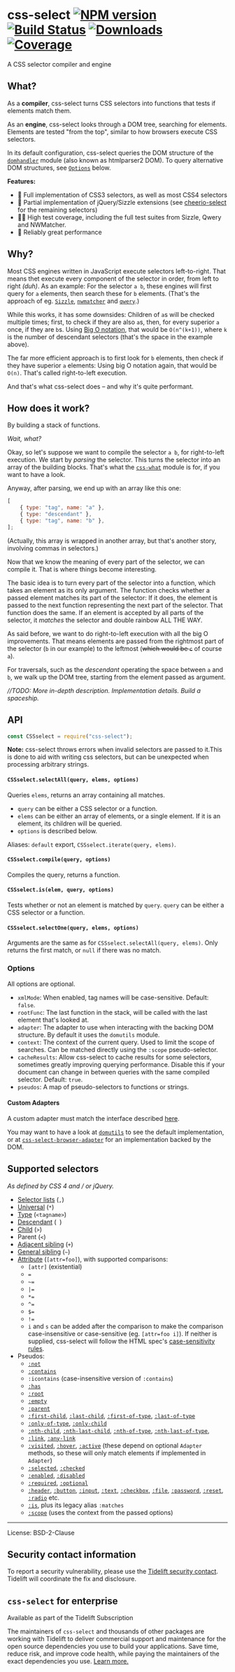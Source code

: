 # css-select [![NPM version](http://img.shields.io/npm/v/css-select.svg)](https://npmjs.org/package/css-select) [![Build Status](https://travis-ci.com/fb55/css-select.svg?branch=master)](http://travis-ci.com/fb55/css-select) [![Downloads](https://img.shields.io/npm/dm/css-select.svg)](https://npmjs.org/package/css-select) [![Coverage](https://coveralls.io/repos/fb55/css-select/badge.svg?branch=master)](https://coveralls.io/r/fb55/css-select)

A CSS selector compiler and engine

## What?

As a **compiler**, css-select turns CSS selectors into functions that tests if
elements match them.

As an **engine**, css-select looks through a DOM tree, searching for elements.
Elements are tested "from the top", similar to how browsers execute CSS
selectors.

In its default configuration, css-select queries the DOM structure of the
[`domhandler`](https://github.com/fb55/domhandler) module (also known as
htmlparser2 DOM). To query alternative DOM structures, see [`Options`](#options)
below.

**Features:**

-   🔬 Full implementation of CSS3 selectors, as well as most CSS4 selectors
-   🧪 Partial implementation of jQuery/Sizzle extensions (see
    [cheerio-select](https://github.com/cheeriojs/cheerio-select) for the
    remaining selectors)
-   🧑‍🔬 High test coverage, including the full test suites from Sizzle, Qwery and
    NWMatcher.
-   🥼 Reliably great performance

## Why?

Most CSS engines written in JavaScript execute selectors left-to-right. That
means thet execute every component of the selector in order, from left to right
_(duh)_. As an example: For the selector `a b`, these engines will first query
for `a` elements, then search these for `b` elements. (That's the approach of
eg. [`Sizzle`](https://github.com/jquery/sizzle),
[`nwmatcher`](https://github.com/dperini/nwmatcher/) and
[`qwery`](https://github.com/ded/qwery).)

While this works, it has some downsides: Children of `a`s will be checked
multiple times; first, to check if they are also `a`s, then, for every superior
`a` once, if they are `b`s. Using
[Big O notation](http://en.wikipedia.org/wiki/Big_O_notation), that would be
`O(n^(k+1))`, where `k` is the number of descendant selectors (that's the space
in the example above).

The far more efficient approach is to first look for `b` elements, then check if
they have superior `a` elements: Using big O notation again, that would be
`O(n)`. That's called right-to-left execution.

And that's what css-select does – and why it's quite performant.

## How does it work?

By building a stack of functions.

_Wait, what?_

Okay, so let's suppose we want to compile the selector `a b`, for right-to-left
execution. We start by _parsing_ the selector. This turns the selector into an
array of the building blocks. That's what the
[`css-what`](https://github.com/fb55/css-what) module is for, if you want to
have a look.

Anyway, after parsing, we end up with an array like this one:

```js
[
    { type: "tag", name: "a" },
    { type: "descendant" },
    { type: "tag", name: "b" },
];
```

(Actually, this array is wrapped in another array, but that's another story,
involving commas in selectors.)

Now that we know the meaning of every part of the selector, we can compile it.
That is where things become interesting.

The basic idea is to turn every part of the selector into a function, which
takes an element as its only argument. The function checks whether a passed
element matches its part of the selector: If it does, the element is passed to
the next function representing the next part of the selector. That function does
the same. If an element is accepted by all parts of the selector, it _matches_
the selector and double rainbow ALL THE WAY.

As said before, we want to do right-to-left execution with all the big O
improvements. That means elements are passed from the rightmost part of the
selector (`b` in our example) to the leftmost (~~which would be `c`~~ of course
`a`).

For traversals, such as the _descendant_ operating the space between `a` and
`b`, we walk up the DOM tree, starting from the element passed as argument.

_//TODO: More in-depth description. Implementation details. Build a spaceship._

## API

```js
const CSSselect = require("css-select");
```

**Note:** css-select throws errors when invalid selectors are passed to it.This
is done to aid with writing css selectors, but can be unexpected when processing
arbitrary strings.

#### `CSSselect.selectAll(query, elems, options)`

Queries `elems`, returns an array containing all matches.

-   `query` can be either a CSS selector or a function.
-   `elems` can be either an array of elements, or a single element. If it is an
    element, its children will be queried.
-   `options` is described below.

Aliases: `default` export, `CSSselect.iterate(query, elems)`.

#### `CSSselect.compile(query, options)`

Compiles the query, returns a function.

#### `CSSselect.is(elem, query, options)`

Tests whether or not an element is matched by `query`. `query` can be either a
CSS selector or a function.

#### `CSSselect.selectOne(query, elems, options)`

Arguments are the same as for `CSSselect.selectAll(query, elems)`. Only returns
the first match, or `null` if there was no match.

### Options

All options are optional.

-   `xmlMode`: When enabled, tag names will be case-sensitive. Default: `false`.
-   `rootFunc`: The last function in the stack, will be called with the last
    element that's looked at.
-   `adapter`: The adapter to use when interacting with the backing DOM
    structure. By default it uses the `domutils` module.
-   `context`: The context of the current query. Used to limit the scope of
    searches. Can be matched directly using the `:scope` pseudo-selector.
-   `cacheResults`: Allow css-select to cache results for some selectors,
    sometimes greatly improving querying performance. Disable this if your
    document can change in between queries with the same compiled selector.
    Default: `true`.
-   `pseudos`: A map of pseudo-selectors to functions or strings.

#### Custom Adapters

A custom adapter must match the interface described
[here](https://github.com/fb55/css-select/blob/1aa44bdd64aaf2ebdfd7f338e2e76bed36521957/src/types.ts#L6-L96).

You may want to have a look at [`domutils`](https://github.com/fb55/domutils) to
see the default implementation, or at
[`css-select-browser-adapter`](https://github.com/nrkn/css-select-browser-adapter/blob/master/index.js)
for an implementation backed by the DOM.

## Supported selectors

_As defined by CSS 4 and / or jQuery._

-   [Selector lists](https://developer.mozilla.org/en-US/docs/Web/CSS/Selector_list)
    (`,`)
-   [Universal](https://developer.mozilla.org/en-US/docs/Web/CSS/Universal_selectors)
    (`*`)
-   [Type](https://developer.mozilla.org/en-US/docs/Web/CSS/Type_selectors)
    (`<tagname>`)
-   [Descendant](https://developer.mozilla.org/en-US/docs/Web/CSS/Descendant_combinator)
    (` `)
-   [Child](https://developer.mozilla.org/en-US/docs/Web/CSS/Child_combinator)
    (`>`)
-   Parent (`<`)
-   [Adjacent sibling](https://developer.mozilla.org/en-US/docs/Web/CSS/Adjacent_sibling_combinator)
    (`+`)
-   [General sibling](https://developer.mozilla.org/en-US/docs/Web/CSS/General_sibling_combinator)
    (`~`)
-   [Attribute](https://developer.mozilla.org/en-US/docs/Web/CSS/Attribute_selectors)
    (`[attr=foo]`), with supported comparisons:
    -   `[attr]` (existential)
    -   `=`
    -   `~=`
    -   `|=`
    -   `*=`
    -   `^=`
    -   `$=`
    -   `!=`
    -   `i` and `s` can be added after the comparison to make the comparison
        case-insensitive or case-sensitive (eg. `[attr=foo i]`). If neither is
        supplied, css-select will follow the HTML spec's
        [case-sensitivity rules](https://html.spec.whatwg.org/multipage/semantics-other.html#case-sensitivity-of-selectors).
-   Pseudos:
    -   [`:not`](https://developer.mozilla.org/en-US/docs/Web/CSS/:not)
    -   [`:contains`](https://api.jquery.com/contains-selector)
    -   `:icontains` (case-insensitive version of `:contains`)
    -   [`:has`](https://developer.mozilla.org/en-US/docs/Web/CSS/:has)
    -   [`:root`](https://developer.mozilla.org/en-US/docs/Web/CSS/:root)
    -   [`:empty`](https://developer.mozilla.org/en-US/docs/Web/CSS/:empty)
    -   [`:parent`](https://api.jquery.com/parent-selector)
    -   [`:first-child`](https://developer.mozilla.org/en-US/docs/Web/CSS/:first-child),
        [`:last-child`](https://developer.mozilla.org/en-US/docs/Web/CSS/:last-child),
        [`:first-of-type`](https://developer.mozilla.org/en-US/docs/Web/CSS/:first-of-type),
        [`:last-of-type`](https://developer.mozilla.org/en-US/docs/Web/CSS/:last-of-type)
    -   [`:only-of-type`](https://developer.mozilla.org/en-US/docs/Web/CSS/:only-of-type),
        [`:only-child`](https://developer.mozilla.org/en-US/docs/Web/CSS/:only-child)
    -   [`:nth-child`](https://developer.mozilla.org/en-US/docs/Web/CSS/:nth-child),
        [`:nth-last-child`](https://developer.mozilla.org/en-US/docs/Web/CSS/:nth-last-child),
        [`:nth-of-type`](https://developer.mozilla.org/en-US/docs/Web/CSS/:nth-of-type),
        [`:nth-last-of-type`](https://developer.mozilla.org/en-US/docs/Web/CSS/:nth-last-of-type),
    -   [`:link`](https://developer.mozilla.org/en-US/docs/Web/CSS/:link),
        [`:any-link`](https://developer.mozilla.org/en-US/docs/Web/CSS/:any-link)
    -   [`:visited`](https://developer.mozilla.org/en-US/docs/Web/CSS/:visited),
        [`:hover`](https://developer.mozilla.org/en-US/docs/Web/CSS/:hover),
        [`:active`](https://developer.mozilla.org/en-US/docs/Web/CSS/:active)
        (these depend on optional `Adapter` methods, so these will only match
        elements if implemented in `Adapter`)
    -   [`:selected`](https://api.jquery.com/selected-selector),
        [`:checked`](https://developer.mozilla.org/en-US/docs/Web/CSS/:checked)
    -   [`:enabled`](https://developer.mozilla.org/en-US/docs/Web/CSS/:enabled),
        [`:disabled`](https://developer.mozilla.org/en-US/docs/Web/CSS/:disabled)
    -   [`:required`](https://developer.mozilla.org/en-US/docs/Web/CSS/:required),
        [`:optional`](https://developer.mozilla.org/en-US/docs/Web/CSS/:optional)
    -   [`:header`](https://api.jquery.com/header-selector),
        [`:button`](https://api.jquery.com/button-selector),
        [`:input`](https://api.jquery.com/input-selector),
        [`:text`](https://api.jquery.com/text-selector),
        [`:checkbox`](https://api.jquery.com/checkbox-selector),
        [`:file`](https://api.jquery.com/file-selector),
        [`:password`](https://api.jquery.com/password-selector),
        [`:reset`](https://api.jquery.com/reset-selector),
        [`:radio`](https://api.jquery.com/radio-selector) etc.
    -   [`:is`](https://developer.mozilla.org/en-US/docs/Web/CSS/:is), plus its
        legacy alias `:matches`
    -   [`:scope`](https://developer.mozilla.org/en-US/docs/Web/CSS/:scope)
        (uses the context from the passed options)

---

License: BSD-2-Clause

## Security contact information

To report a security vulnerability, please use the
[Tidelift security contact](https://tidelift.com/security). Tidelift will
coordinate the fix and disclosure.

## `css-select` for enterprise

Available as part of the Tidelift Subscription

The maintainers of `css-select` and thousands of other packages are working with
Tidelift to deliver commercial support and maintenance for the open source
dependencies you use to build your applications. Save time, reduce risk, and
improve code health, while paying the maintainers of the exact dependencies you
use.
[Learn more.](https://tidelift.com/subscription/pkg/npm-css-select?utm_source=npm-css-select&utm_medium=referral&utm_campaign=enterprise&utm_term=repo)
